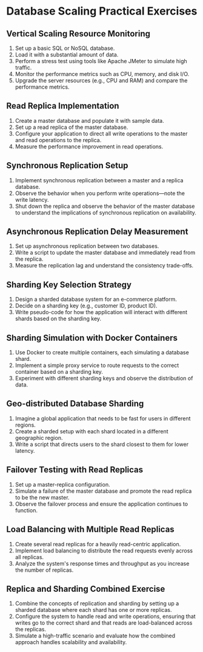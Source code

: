 # Database Scaling Practical Exercises

## Vertical Scaling Resource Monitoring
1. Set up a basic SQL or NoSQL database.
2. Load it with a substantial amount of data.
3. Perform a stress test using tools like Apache JMeter to simulate high traffic.
4. Monitor the performance metrics such as CPU, memory, and disk I/O.
5. Upgrade the server resources (e.g., CPU and RAM) and compare the performance metrics.

## Read Replica Implementation
1. Create a master database and populate it with sample data.
2. Set up a read replica of the master database.
3. Configure your application to direct all write operations to the master and read operations to the replica.
4. Measure the performance improvement in read operations.

## Synchronous Replication Setup
1. Implement synchronous replication between a master and a replica database.
2. Observe the behavior when you perform write operations—note the write latency.
3. Shut down the replica and observe the behavior of the master database to understand the implications of synchronous replication on availability.

## Asynchronous Replication Delay Measurement
1. Set up asynchronous replication between two databases.
2. Write a script to update the master database and immediately read from the replica.
3. Measure the replication lag and understand the consistency trade-offs.

## Sharding Key Selection Strategy
1. Design a sharded database system for an e-commerce platform.
2. Decide on a sharding key (e.g., customer ID, product ID).
3. Write pseudo-code for how the application will interact with different shards based on the sharding key.

## Sharding Simulation with Docker Containers
1. Use Docker to create multiple containers, each simulating a database shard.
2. Implement a simple proxy service to route requests to the correct container based on a sharding key.
3. Experiment with different sharding keys and observe the distribution of data.

## Geo-distributed Database Sharding
1. Imagine a global application that needs to be fast for users in different regions.
2. Create a sharded setup with each shard located in a different geographic region.
3. Write a script that directs users to the shard closest to them for lower latency.

## Failover Testing with Read Replicas
1. Set up a master-replica configuration.
2. Simulate a failure of the master database and promote the read replica to be the new master.
3. Observe the failover process and ensure the application continues to function.

## Load Balancing with Multiple Read Replicas
1. Create several read replicas for a heavily read-centric application.
2. Implement load balancing to distribute the read requests evenly across all replicas.
3. Analyze the system's response times and throughput as you increase the number of replicas.

## Replica and Sharding Combined Exercise
1. Combine the concepts of replication and sharding by setting up a sharded database where each shard has one or more replicas.
2. Configure the system to handle read and write operations, ensuring that writes go to the correct shard and that reads are load-balanced across the replicas.
3. Simulate a high-traffic scenario and evaluate how the combined approach handles scalability and availability.
